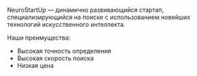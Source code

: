 NeuroStartUp — динамично развивающийся стартап, специализирующийся на поиске с использованием новейших технологий искусственного интеллекта. 

Наши преимущества:

- Высокая точность определения
- Высокая скорость поиска
- Низкая цена